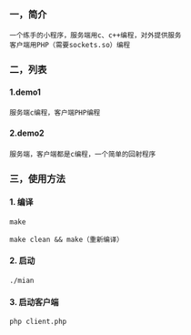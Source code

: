 ### 一，简介

    一个练手的小程序，服务端用c、c++编程，对外提供服务
    客户端用PHP（需要sockets.so）编程


### 二，列表

#### 1.demo1
    服务端c编程，客户端PHP编程

#### 2.demo2
    服务端，客户端都是c编程，一个简单的回射程序

### 三，使用方法

#### 1. 编译

    make

    make clean && make（重新编译）


#### 2. 启动

    ./mian

#### 3. 启动客户端

    php client.php